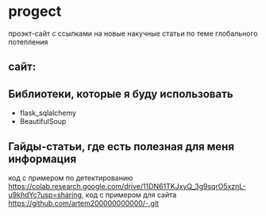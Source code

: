 # progect
проэкт-сайт с ссылками на новые накучные статьи по теме глобального потепления
## сайт:
> 

## Библиотеки, которые я буду использовать
- flask_sqlalchemy
- BeautifulSoup

## Гайды-статьи, где есть полезная для меня информация
код с примером по детектированию https://colab.research.google.com/drive/11DN61TKJxyQ_3g9sqrO5xznL-u9khdYc?usp=sharing, код с примером для сайта https://github.com/artem200000000000/-.git
